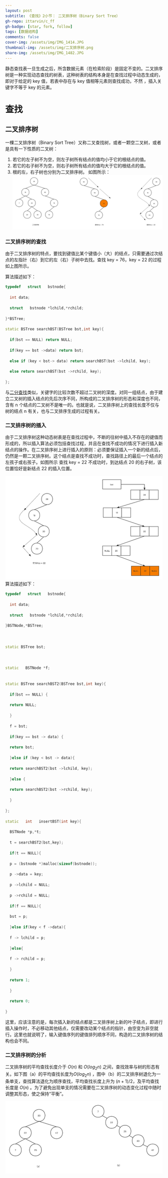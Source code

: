 ```yaml
---
layout: post
subtitle: 《查找》2小节： 二叉排序树（Binary Sort Tree）
gh-repo: ittarvin/c_ff
gh-badge: [star, fork, follow]
tags: [数据结构]
comments: false
cover-img: /assets/img/IMG_1414.JPG
thumbnail-img: /assets/img/二叉排序树.png
share-img: /assets/img/IMG_1482.JPG
---
```

静态查找表一旦生成之后，所含数据元素（在检索阶段）是固定不变的。二叉排序树是一种实现动态查找的树表，这种树表的结构本身是在查找过程中动态生成的，即对于给定的 key 值，若表中存在与 key 值相等元素则查找成功，不然 ，插入关键字不等于 key 的元素。

# 查找

## 二叉排序树
一棵二叉排序树（Binary Sort Tree）又称二叉查找树，或者一颗空二叉树，或者是具有一下性质的二叉树：
1. 若它的左子树不为空，则左子树所有结点的值均小于它的根结点的值。
2. 若它的右子树不为空，则右子树所有结点的值均大于它的根结点的值。
3. 根的左，右子树也分别为二叉排序树。 
如图所示：
![二叉排序树.png](/assets/img/二叉排序树.png)

###  二叉排序树的查找
由于二叉排序树的特点，要找到键值比某个键值小（大）的结点，只需要通过次结点的左指针（右）到它的左（右）子树中去找。查找 key = 76，key = 22 的过程如上图所示。

算法描述如下：

```cpp
typedef   struct   bstnode{

  int data;

  struct   bstnode *lchild,*rchild;

}*BSTree;

static BSTree searchBST(BSTree bst,int key){

  if(bst == NULL) return NULL;

  if(key == bst ->data) return bst;

  else if (key < bst-> data) return searchBST(bst ->lchild, key);

  else return searchBST(bst ->rchild, key);

};
```

与[二分查找](/2022-05-25-search)类似，关键字的比较次数不超过二叉树的深度。对同一组结点，由于建立二叉树的插入结点的先后次序不同，所构成的二叉排序树的形态和深度也不同，含有 n 个结点的二叉树不是唯一的。也就是说，二叉排序树上的查找长度不仅与树的结点 n 有关，也与二叉排序生成的过程有关。

###  二叉排序树的插入

由于二叉排序树这种动态树表是在查找过程中，不断的往树中插入不存在的键值而形成的，所以插入算法必须包括查找过程，并且在查找不成功的情况下进行插入新结点的操作。在二叉排序树上进行插入的原则：必须要保证插入一个新的结点后，仍然是一颗二叉排序树。这个结点是查找不成功时，查找路径上的最后一个结点的左孩子或右孩子。如图所示 查找 key = 22 不成功时，到达结点 20 的右子树，该位置恰好是新结点 22 的插入位置。

![二叉排序树-插入.png](/assets/img/二叉排序树-插入.png)
算法描述如下：

```cpp
typedef   struct   bstnode{

  int data;

  struct   bstnode *lchild,*rchild;

}BSTNode,*BSTree;

  

static BSTree bst;

  

static   BSTNode *f;

 
static BSTree searchBST2(BSTree bst,int key){

  if(bst == NULL) {

  return NULL;

  }

  f = bst;

  if(key == bst -> data) {

  return bst;

  }else if (key < bst -> data){

  return searchBST2(bst ->lchild, key);

  }else {

  return searchBST2(bst ->rchild, key);

  }

};

static   int   insertBST(int key){

  BSTNode *p,*t;

  t = searchBST2(bst,key);

  if(t == NULL){

  p = (bstnode *)malloc(sizeof(bstnode));

  p ->data = key;

  p ->lchild = NULL;

  p ->rchild = NULL;

  if(f == NULL){

  bst = p;

  }else if(key < f ->data){

  f -> lchild = p;

  }else{

  f -> rchild = p;

  }

  return 1;

  }

  return 0;

}
```

这里，应该注意的是，每次插入新的结点都是二叉排序树上新的叶子结点，即进行插入操作时，不必移动其他结点，仅需要改动某个结点的指针，由空变为非空就行。这里也就说明了，输入键值序列的键值排列顺序不同，构造的二叉排序树的结构也会不同。

###  二叉排序树的分析

二叉排序树的平均查找长度介于 $O(n)$ 和 $O(log_2n)$ 之间，查找效率与树的形态有关。如下图（a）的平均查找长度为$O(log_2n)$ ，图中（b）的二叉排序树退化为一条单支，查找算法退化为顺序查找，平均查找长度上升为 $(n+1)/2$，及平均查找长度是 $O(n)$ 。为了避免出现单支的情况需要在二叉排序树的动态变化过程中随时调整其形态，使之保持“平衡”。

![二叉排序树-退化.png](/assets/img/二叉排序树-退化.png)
